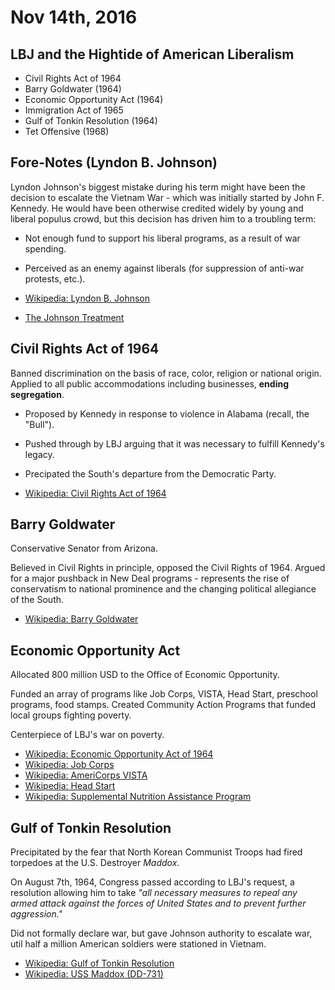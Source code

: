 Nov 14th, 2016
==============

LBJ and the Hightide of American Liberalism
-------------------------------------------

- Civil Rights Act of 1964
- Barry Goldwater (1964)
- Economic Opportunity Act (1964)
- Immigration Act of 1965
- Gulf of Tonkin Resolution (1964)
- Tet Offensive (1968)

Fore-Notes (Lyndon B. Johnson)
------------------------------

Lyndon Johnson's biggest mistake during his term might have been the decision to escalate the Vietnam War - which was initially started by John F. Kennedy. He would have been otherwise credited widely by young and liberal populus crowd, but this decision has driven him to a troubling term:

- Not enough fund to support his liberal programs, as a result of war spending.
- Perceived as an enemy against liberals (for suppression of anti-war protests, etc.).


- [Wikipedia: Lyndon B. Johnson](https://en.wikipedia.org/wiki/Lyndon_B._Johnson)
- [The Johnson Treatment](https://sites.google.com/site/ucf2020/sources/student-pages/the-johnson-treatment)

Civil Rights Act of 1964
------------------------

Banned discrimination on the basis of race, color, religion or national origin. Applied to all public accommodations including businesses, **ending segregation**.

- Proposed by Kennedy in response to violence in Alabama (recall, the "Bull").
- Pushed through by LBJ arguing that it was necessary to fulfill Kennedy's legacy.
- Precipated the South's departure from the Democratic Party.

- [Wikipedia: Civil Rights Act of 1964](https://en.wikipedia.org/wiki/Civil_Rights_Act_of_1964)

Barry Goldwater
---------------

Conservative Senator from Arizona.

Believed in Civil Rights in principle, opposed the Civil Rights of 1964. Argued for a major pushback in New Deal programs - represents the rise of conservatism to national prominence and the changing political allegiance of the South.

- [Wikipedia: Barry Goldwater](https://en.wikipedia.org/wiki/Barry_Goldwater)

Economic Opportunity Act
------------------------

Allocated 800 million USD to the Office of Economic Opportunity.

Funded an array of programs like Job Corps, VISTA, Head Start, preschool programs, food stamps. Created Community Action Programs that funded local groups fighting poverty.

Centerpiece of LBJ's war on poverty.

- [Wikipedia: Economic Opportunity Act of 1964](https://en.wikipedia.org/wiki/Economic_Opportunity_Act_of_1964)
- [Wikipedia: Job Corps](https://en.wikipedia.org/wiki/Job_Corps)
- [Wikipedia: AmeriCorps VISTA](https://en.wikipedia.org/wiki/AmeriCorps_VISTA)
- [Wikipedia: Head Start](https://en.wikipedia.org/wiki/Head_Start_%28program%29)
- [Wikipedia: Supplemental Nutrition Assistance Program](https://en.wikipedia.org/wiki/Supplemental_Nutrition_Assistance_Program)

Gulf of Tonkin Resolution
-------------------------

Precipitated by the fear that North Korean Communist Troops had fired torpedoes at the U.S. Destroyer *Maddox*.

On August 7th, 1964, Congress passed according to LBJ's request, a resolution allowing him to take *"all necessary measures to repeal any armed attack against the forces of United States and to prevent further aggression."*

Did not formally declare war, but gave Johnson authority to escalate war, util half a million American soldiers were stationed in Vietnam.

- [Wikipedia: Gulf of Tonkin Resolution](https://en.wikipedia.org/wiki/Gulf_of_Tonkin_Resolution)
- [Wikipedia: USS Maddox (DD-731)](https://en.wikipedia.org/wiki/USS_Maddox_%28DD-731%29)

